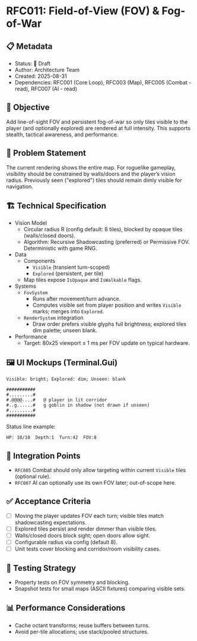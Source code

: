 # RFC011: Field-of-View (FOV) & Fog-of-War

## 📋 Metadata
- Status: 📝 Draft
- Author: Architecture Team
- Created: 2025-08-31
- Dependencies: RFC001 (Core Loop), RFC003 (Map), RFC005 (Combat - read), RFC007 (AI - read)

## 🎯 Objective
Add line-of-sight FOV and persistent fog-of-war so only tiles visible to the player (and optionally explored) are rendered at full intensity. This supports stealth, tactical awareness, and performance.

## 📖 Problem Statement
The current rendering shows the entire map. For roguelike gameplay, visibility should be constrained by walls/doors and the player’s vision radius. Previously seen ("explored") tiles should remain dimly visible for navigation.

## 🏗️ Technical Specification
- Vision Model
  - Circular radius R (config default: 8 tiles), blocked by opaque tiles (walls/closed doors).
  - Algorithm: Recursive Shadowcasting (preferred) or Permissive FOV. Deterministic with game RNG.
- Data
  - Components
    - `Visible` (transient turn-scoped)
    - `Explored` (persistent, per tile)
  - Map tiles expose `IsOpaque` and `IsWalkable` flags.
- Systems
  - `FovSystem`
    - Runs after movement/turn advance.
    - Computes visible set from player position and writes `Visible` marks; merges into `Explored`.
  - `RenderSystem` integration
    - Draw order prefers visible glyphs full brightness; explored tiles dim palette; unseen blank.
- Performance
  - Target: 80x25 viewport ≤ 1 ms per FOV update on typical hardware.

## 🖼️ UI Mockups (Terminal.Gui)
```
Visible: bright; Explored: dim; Unseen: blank

###########
#.........#
#.@@@@....#   @ player in lit corridor
#..g......#   g goblin in shadow (not drawn if unseen)
#.........#
###########
```
Status line example:
```
HP: 10/10  Depth:1  Turn:42  FOV:8
```

## 🔗 Integration Points
- `RFC005` Combat should only allow targeting within current `Visible` tiles (optional rule).
- `RFC007` AI can optionally use its own FOV later; out-of-scope here.

## ✅ Acceptance Criteria
- [ ] Moving the player updates FOV each turn; visible tiles match shadowcasting expectations.
- [ ] Explored tiles persist and render dimmer than visible tiles.
- [ ] Walls/closed doors block sight; open doors allow sight.
- [ ] Configurable radius via config (default 8).
- [ ] Unit tests cover blocking and corridor/room visibility cases.

## 🧪 Testing Strategy
- Property tests on FOV symmetry and blocking.
- Snapshot tests for small maps (ASCII fixtures) comparing visible sets.

## 📊 Performance Considerations
- Cache octant transforms; reuse buffers between turns.
- Avoid per-tile allocations; use stack/pooled structures.
